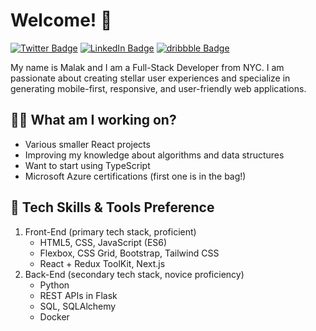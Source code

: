 # Welcome! 👋

[![Twitter Badge](https://img.shields.io/badge/-@malaktayeh-1ca0f1?style=flat-square&labelColor=1ca0f1&logo=twitter&logoColor=white&link=https://twitter.com/malaktayeh)](https://twitter.com/malaktayeh)
[![LinkedIn Badge](https://img.shields.io/badge/-@malaktayeh-1ca0f1?style=flat-square&labelColor=1ca0f1&logo=linkedIn&logoColor=white&link=https://www.linkedin.com/in/malaktayeh/)](https://www.linkedin.com/in/malaktayeh/)
[![dribbble Badge](https://img.shields.io/badge/-@malaktayeh-1ca0f1?style=flat-square&labelColor=1ca0f1&logo=dribbble&logoColor=white&link=https://dribbble.com/malaktayeh)](https://dribbble.com/malaktayeh)

My name is Malak and I am a Full-Stack Developer from NYC.
I am passionate about creating stellar user experiences and specialize in generating mobile-first, responsive, and user-friendly web applications.

## 👩‍💻 What am I working on?
- Various smaller React projects
- Improving my knowledge about algorithms and data structures
- Want to start using TypeScript
- Microsoft Azure certifications (first one is in the bag!)

## 🔧 Tech Skills & Tools Preference
1. Front-End (primary tech stack, proficient)
    - HTML5, CSS, JavaScript (ES6)
    - Flexbox, CSS Grid, Bootstrap, Tailwind CSS
    - React + Redux ToolKit, Next.js
2. Back-End (secondary tech stack, novice proficiency)
    - Python
    - REST APIs in Flask
    - SQL, SQLAlchemy
    - Docker

<!-- 📊 WakaTime Coding Activity -->
<!--START_SECTION:waka-->
<!--END_SECTION:waka-->
